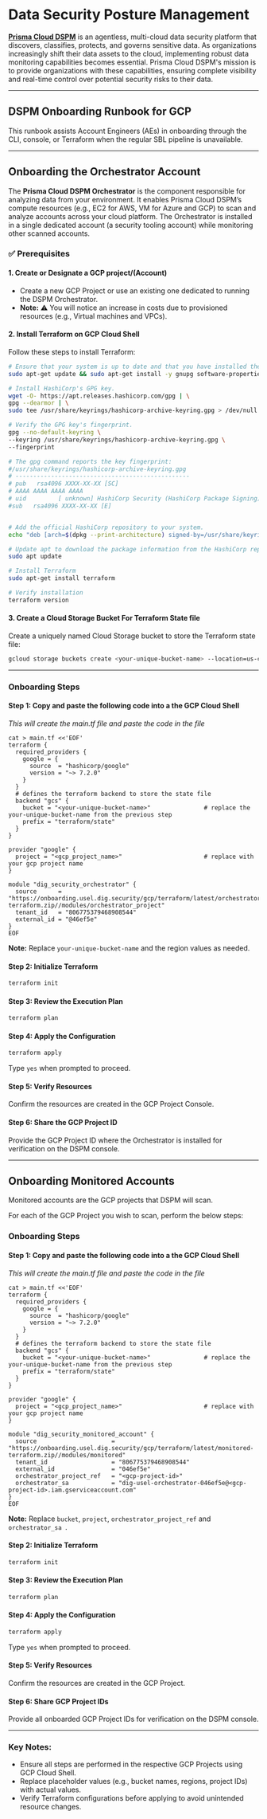 # Data Security Posture Management

[**Prisma Cloud DSPM**](https://docs.prismacloud.io/en/enterprise-edition/content-collections/data-security-posture-management/data-security-posture-management) is an agentless, multi-cloud data security platform that discovers, classifies, protects, and governs sensitive data. As organizations increasingly shift their data assets to the cloud, implementing robust data monitoring capabilities becomes essential. Prisma Cloud DSPM's mission is to provide organizations with these capabilities, ensuring complete visibility and real-time control over potential security risks to their data.

---

## DSPM Onboarding Runbook for GCP

This runbook assists Account Engineers (AEs) in onboarding through the CLI, console, or Terraform when the regular SBL pipeline is unavailable.

---

## Onboarding the Orchestrator Account

The **Prisma Cloud DSPM Orchestrator** is the component responsible for analyzing data from your environment. It enables Prisma Cloud DSPM’s compute resources (e.g., EC2 for AWS, VM for Azure and GCP) to scan and analyze accounts across your cloud platform. The Orchestrator is installed in a single dedicated account (a security tooling account) while monitoring other scanned accounts.

### ✅ Prerequisites

#### 1. Create or Designate a GCP project/(Account)
   - Create a new GCP Project or use an existing one dedicated to running the DSPM Orchestrator.
   - **Note:** ⚠️ You will notice an increase in costs due to provisioned resources (e.g., Virtual machines and VPCs).

#### 2. Install Terraform on GCP Cloud Shell
   Follow these steps to install Terraform:

   ```bash
   # Ensure that your system is up to date and that you have installed the `gnupg` and `software-properties-common` packages. You will use these packages to verify HashiCorp's GPG signature and install HashiCorp's Debian package repository.
   sudo apt-get update && sudo apt-get install -y gnupg software-properties-common

   # Install HashiCorp's GPG key.
   wget -O- https://apt.releases.hashicorp.com/gpg | \
   gpg --dearmor | \
   sudo tee /usr/share/keyrings/hashicorp-archive-keyring.gpg > /dev/null

   # Verify the GPG key's fingerprint.
   gpg --no-default-keyring \
   --keyring /usr/share/keyrings/hashicorp-archive-keyring.gpg \
   --fingerprint
   
   # The gpg command reports the key fingerprint:
   #/usr/share/keyrings/hashicorp-archive-keyring.gpg
   # -------------------------------------------------
   # pub   rsa4096 XXXX-XX-XX [SC]
   # AAAA AAAA AAAA AAAA
   # uid         [ unknown] HashiCorp Security (HashiCorp Package Signing) <security+packaging@hashicorp.com>
   #sub   rsa4096 XXXX-XX-XX [E]


   # Add the official HashiCorp repository to your system.
   echo "deb [arch=$(dpkg --print-architecture) signed-by=/usr/share/keyrings/hashicorp-archive-keyring.gpg] https://apt.releases.hashicorp.com $(grep -oP '(?<=UBUNTU_CODENAME=).*' /etc/os-release || lsb_release -cs) main" | sudo tee /etc/apt/sources.list.d/hashicorp.list

   # Update apt to download the package information from the HashiCorp repository.
   sudo apt update

   # Install Terraform
   sudo apt-get install terraform

   # Verify installation
   terraform version
   ```

#### 3. Create a Cloud Storage Bucket For Terraform State file
   Create a uniquely named Cloud Storage bucket to store the Terraform state file:

   ```bash
   gcloud storage buckets create <your-unique-bucket-name> --location=us-central1
   ```

---

### Onboarding Steps

#### Step 1: Copy and paste the following code into a the GCP Cloud Shell 

_This will create the main.tf file and paste the code in the file_
   
```
cat > main.tf <<'EOF'
terraform {
  required_providers {
    google = {
      source  = "hashicorp/google"
      version = "~> 7.2.0"
    }
  }
  # defines the terraform backend to store the state file
  backend "gcs" {
    bucket = "<your-unique-bucket-name>"               # replace the your-unique-bucket-name from the previous step
    prefix = "terraform/state"
  }
}

provider "google" {
  project = "<gcp_project_name>"                       # replace with your gcp project name
}

module "dig_security_orchestrator" {
  source      = "https://onboarding.usel.dig.security/gcp/terraform/latest/orchestrator-terraform.zip//modules/orchestrator_project"
  tenant_id   = "806775379468908544"
  external_id = "@46ef5e"
}
EOF
```

   **Note:** Replace `your-unique-bucket-name` and the region values as needed.

#### Step 2: Initialize Terraform
   ```bash
   terraform init
   ```

#### Step 3: Review the Execution Plan
   ```bash
   terraform plan
   ```

#### Step 4: Apply the Configuration
   ```bash
   terraform apply
   ```
   Type `yes` when prompted to proceed.

#### Step 5: Verify Resources
   Confirm the resources are created in the GCP Project Console.

#### Step 6: Share the GCP Project ID
   Provide the GCP Project ID where the Orchestrator is installed for verification on the DSPM console.

---

## Onboarding Monitored Accounts

Monitored accounts are the GCP projects that DSPM will scan.

For each of the GCP Project you wish to scan, perform the below steps:

### Onboarding Steps

#### Step 1: Copy and paste the following code into a the GCP Cloud Shell 

_This will create the main.tf file and paste the code in the file_

```
cat > main.tf <<'EOF'
terraform {
  required_providers {
    google = {
      source  = "hashicorp/google"
      version = "~> 7.2.0"
    }
  }
  # defines the terraform backend to store the state file
  backend "gcs" {
    bucket = "<your-unique-bucket-name>"               # replace the your-unique-bucket-name from the previous step
    prefix = "terraform/state"
  }
}

provider "google" {
  project = "<gcp_project_name>"                       # replace with your gcp project name
}

module "dig_security_monitored_account" {
  source                     = "https://onboarding.usel.dig.security/gcp/terraform/latest/monitored-terraform.zip//modules/monitored"
  tenant_id                  = "806775379468908544"
  external_id                = "046ef5e"
  orchestrator_project_ref   = "<gcp-project-id>"
  orchestrator_sa            = "dig-usel-orchestrator-046ef5e@<gcp-project-id>.iam.gserviceaccount.com"
}
EOF
```

   **Note:** Replace `bucket`, `project`, `orchestrator_project_ref` and `orchestrator_sa `.

#### Step 2: Initialize Terraform
   ```bash
   terraform init
   ```

#### Step 3: Review the Execution Plan
   ```bash
   terraform plan
   ```

#### Step 4: Apply the Configuration
   ```bash
   terraform apply
   ```
   Type `yes` when prompted to proceed.

#### Step 5: Verify Resources
   Confirm the resources are created in the GCP Project.

#### Step 6: Share GCP Project IDs
   Provide all onboarded GCP Project IDs for verification on the DSPM console.

---

### Key Notes:
- Ensure all steps are performed in the respective GCP Projects using GCP Cloud Shell.
- Replace placeholder values (e.g., bucket names, regions, project IDs) with actual values.
- Verify Terraform configurations before applying to avoid unintended resource changes.